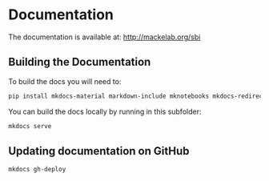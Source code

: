 # Documentation

The documentation is available at: <http://mackelab.org/sbi>


## Building the Documentation

To build the docs you will need to:
```bash
pip install mkdocs-material markdown-include mknotebooks mkdocs-redirects
```

You can build the docs locally by running in this subfolder:
```bash
mkdocs serve
```

## Updating documentation on GitHub

```bash
mkdocs gh-deploy
```
